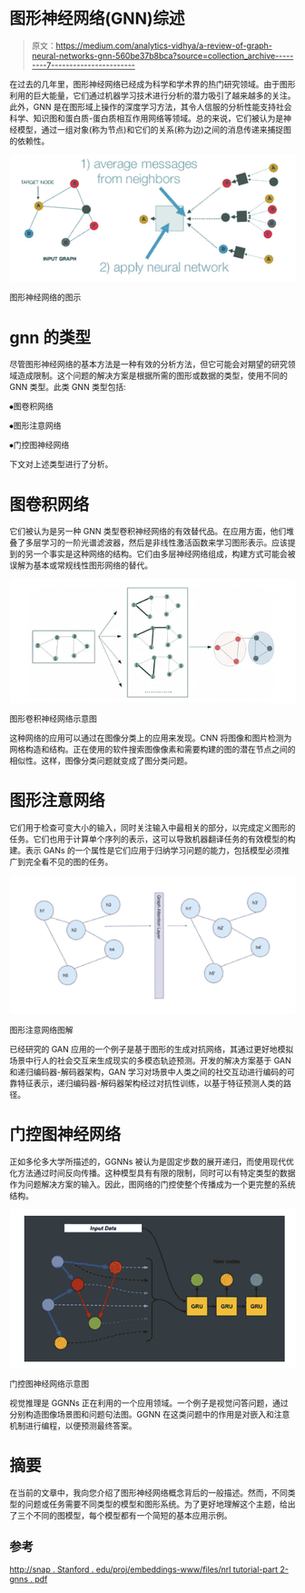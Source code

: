 # 图形神经网络(GNN)综述

> 原文：<https://medium.com/analytics-vidhya/a-review-of-graph-neural-networks-gnn-560be37b8bca?source=collection_archive---------7----------------------->

在过去的几年里，图形神经网络已经成为科学和学术界的热门研究领域。由于图形利用的巨大能量，它们通过机器学习技术进行分析的潜力吸引了越来越多的关注。此外，GNN 是在图形域上操作的深度学习方法，其令人信服的分析性能支持社会科学、知识图和蛋白质-蛋白质相互作用网络等领域。总的来说，它们被认为是神经模型，通过一组对象(称为节点)和它们的关系(称为边)之间的消息传递来捕捉图的依赖性。

![](img/07ce6e5fca79309197d9009c53587d9c.png)

图形神经网络的图示

# **gnn 的类型**

尽管图形神经网络的基本方法是一种有效的分析方法，但它可能会对期望的研究领域造成限制。这个问题的解决方案是根据所需的图形或数据的类型，使用不同的 GNN 类型。此类 GNN 类型包括:

⦁图卷积网络

⦁图形注意网络

⦁门控图神经网络

下文对上述类型进行了分析。

# **图卷积网络**

它们被认为是另一种 GNN 类型卷积神经网络的有效替代品。在应用方面，他们堆叠了多层学习的一阶光谱滤波器，然后是非线性激活函数来学习图形表示。应该提到的另一个事实是这种网络的结构。它们由多层神经网络组成，构建方式可能会被误解为基本或常规线性图形网络的替代。

![](img/ff0ef082060a98490df543988ed4c20d.png)

图形卷积神经网络示意图

这种网络的应用可以通过在图像分类上的应用来发现。CNN 将图像和图片检测为网格构造和结构。正在使用的软件搜索图像像素和需要构建的图的潜在节点之间的相似性。这样，图像分类问题就变成了图分类问题。

# 图形注意网络

它们用于检查可变大小的输入，同时关注输入中最相关的部分，以完成定义图形的任务。它们也用于计算单个序列的表示，这可以导致机器翻译任务的有效模型的构建。表示 GANs 的一个属性是它们应用于归纳学习问题的能力，包括模型必须推广到完全看不见的图的任务。

![](img/8bdeed06337fd8cd9be22fbb38837aac.png)

图形注意网络图解

已经研究的 GAN 应用的一个例子是基于图形的生成对抗网络，其通过更好地模拟场景中行人的社会交互来生成现实的多模态轨迹预测。开发的解决方案基于 GAN 和递归编码器-解码器架构，GAN 学习对场景中人类之间的社交互动进行编码的可靠特征表示，递归编码器-解码器架构经过对抗性训练，以基于特征预测人类的路径。

# 门控图神经网络

正如多伦多大学所描述的，GGNNs 被认为是固定步数的展开递归，而使用现代优化方法通过时间反向传播。这种模型具有有限的限制，同时可以有特定类型的数据作为问题解决方案的输入。因此，图网络的门控使整个传播成为一个更完整的系统结构。

![](img/9d5cf0aa855e54c6e327928455068178.png)

门控图神经网络示意图

视觉推理是 GGNNs 正在利用的一个应用领域。一个例子是视觉问答问题，通过分别构造图像场景图和问题句法图。GGNN 在这类问题中的作用是对嵌入和注意机制进行编程，以便预测最终答案。

# 摘要

在当前的文章中，我向您介绍了图形神经网络概念背后的一般描述。然而，不同类型的问题或任务需要不同类型的模型和图形系统。为了更好地理解这个主题，给出了三个不同的图模型，每个模型都有一个简短的基本应用示例。

## 参考

[http://snap . Stanford . edu/proj/embeddings-www/files/nrl tutorial-part 2-gnns . pdf](http://snap.stanford.edu/proj/embeddings-www/files/nrltutorial-part2-gnns.pdf)